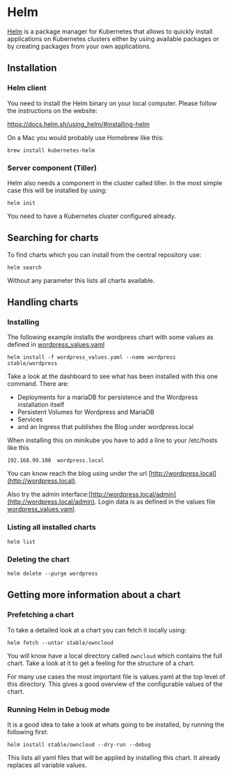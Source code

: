 # Helm

[Helm](https://helm.sh/) is a package manager for Kubernetes that allows to quickly install applications on Kubernetes clusters either by using available packages or by creating packages from your own applications.

## Installation

### Helm client 

You need to install the Helm binary on your local computer. Please follow the instructions on the website:

https://docs.helm.sh/using_helm/#installing-helm

On a Mac you would probably use Homebrew like this:

```
brew install kubernetes-helm
```

### Server component (Tiller)

Helm also needs a component in the cluster called tiller. In the most simple case this will be installed by using:

```
helm init
```

You need to have a Kubernetes cluster configured already. 

## Searching for charts

To find charts which you can install from the central repository use:

```
helm search
```

Without any parameter this lists all charts available.

## Handling charts

### Installing

The following example installs the wordpress chart with some values as defined in [wordpress_values.yaml](wordpress_values.yaml)

```
helm install -f wordpress_values.yaml --name wordpress stable/wordpress
```

Take a look at the dashboard to see what has been installed with this one command. There are:

- Deployments for a mariaDB for persistence and the Wordpress installation itself
- Persistent Volumes for Wordpress and MariaDB
- Services
- and an Ingress that publishes the Blog under wordpress.local

When installing this on minikube you have to add a line to your /etc/hosts like this

```
192.168.99.100  wordpress.local
```

You can know reach the blog using under the url [http://wordpress.local](http://wordpress.local).

Also try the admin interface:[http://wordpress.local/admin](http://wordpress.local/admin). Login data is as defined in the values file [wordpress_values.yaml](wordpress_values.yaml). 

### Listing all installed charts

```
helm list
```

### Deleting the chart

```
helm delete --purge wordpress
``` 

## Getting more information about a chart

### Prefetching a chart

To take a detailed look at a chart you can fetch it locally using:

```
helm fetch --untar stable/owncloud
```

You will know have a local directory called `owncloud` which contains the full chart. Take a look at it to get a feeling for the structure of a chart. 

For many use cases the most important file is values.yaml at the top level of this directory. This gives a good overview of the
configurable values of the chart. 

### Running Helm in Debug mode

It is a good idea to take a look at whats going to be installed, by running the following first:

```
helm install stable/owncloud --dry-run --debug
```

This lists all yaml files that will be applied by installing this chart. It already replaces all variable values.
